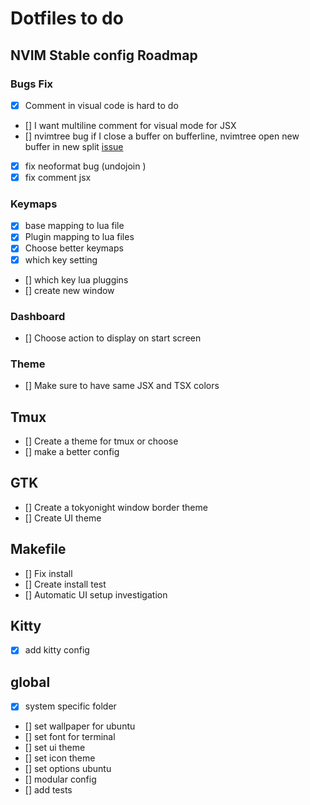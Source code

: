
# Dotfiles to do

## NVIM Stable config Roadmap

### Bugs Fix

- [x] Comment in visual code is hard to do
- [] I want multiline comment for visual mode for JSX
- [] nvimtree bug
		if I close a buffer on bufferline, nvimtree open new buffer in new split
		[issue](https://github.com/kyazdani42/nvim-tree.lua/issues/341)
- [x] fix neoformat bug (undojoin )
- [x] fix comment jsx

### Keymaps

- [x] base mapping to lua file
- [x] Plugin mapping to lua files
- [x] Choose better keymaps
- [x] which key setting
- [] which key lua pluggins
- [] create new window
### Dashboard 
- [] Choose action to display on start screen

### Theme 
- [] Make sure to have same JSX and TSX colors

## Tmux

- [] Create a theme for tmux or choose
- [] make a better config

## GTK
- [] Create a tokyonight window border theme
- [] Create UI theme

## Makefile

- [] Fix install
- [] Create install test
- [] Automatic UI setup investigation

## Kitty

- [x] add kitty config

## global
- [x] system specific folder 
- [] set wallpaper for ubuntu
- [] set font for terminal
- [] set ui theme
- [] set icon theme
- [] set options ubuntu
- [] modular config
- [] add tests
<!-- - [] modular stow -->
